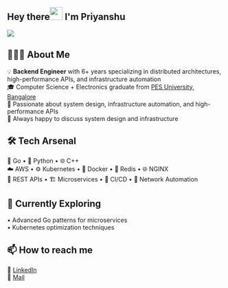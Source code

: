 ## Hey there<img src="https://raw.githubusercontent.com/MartinHeinz/MartinHeinz/master/wave.gif" width="30px">   I'm Priyanshu

<!-- ![](https://komarev.com/ghpvc/?username=priykumar&abbreviated=true&base=1000)-->
![](https://komarev.com/ghpvc/?username=priykumar&base=1000)

## 👨🏻‍💻 About Me  
💡  **Backend Engineer** with 6+ years specializing in distributed architectures, high-performance APIs, and infrastructure automation   
🎓 Computer Science + Electronics graduate from [PES University, Bangalore](https://pes.edu/)  
🚀 Passionate about system design, infrastructure automation, and high-performance APIs    
🤝 Always happy to discuss system design and infrastructure  
     
     
## 🛠️ Tech Arsenal    
🐹 Go • 🐍 Python • 🌐 C++  
☁️ AWS  •  ⚙️ Kubernetes  •  🐳 Docker  •  💾 Redis  •  🌐 NGINX  
🔗 REST APIs  •  🏗️ Microservices  •  🚀 CI/CD  •  🤖 Network Automation  

## 🌟 Currently Exploring  
•  Advanced Go patterns for microservices  
•  Kubernetes optimization techniques  
<!--
ADD 2 SPACES AT THE END OF LINE TO GET NEWLINE
**priykumar/priykumar** is a ✨ _special_ ✨ repository because its `README.md` (this file) appears on your GitHub profile.
Staff Backend Engineer building scalable systems and infrastructure

Here are some ideas to get you started:

- 🔭 I’m currently working on ...
- 🌱 I’m currently learning ...
- 👯 I’m looking to collaborate on ...
- 🤔 I’m looking for help with ...
- 💬 Ask me about ...
- 📫 How to reach me: ...
- 😄 Pronouns: ...
- ⚡ Fun fact: ...
-->
## 📫 How to reach me   
💼 [LinkedIn](https://www.linkedin.com/in/priykumar/)  
📧 [Mail](pagrawalww@gmail.com) 
